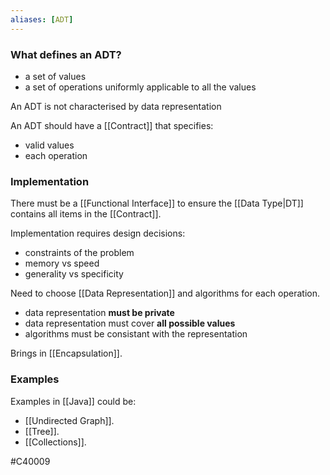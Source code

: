 ```yaml
---
aliases: [ADT]
---
```


### What defines an ADT?
- a set of values
- a set of operations uniformly applicable to all the values

An ADT is not characterised by data representation

An ADT should have a [[Contract]] that specifies:
- valid values
- each operation

### Implementation
There must be a [[Functional Interface]] to ensure the [[Data Type|DT]] contains all items in the [[Contract]].

Implementation requires design decisions:
- constraints of the problem
- memory vs speed
- generality vs specificity

Need to choose [[Data Representation]] and algorithms for each operation.
- data representation **must be private**
- data representation must cover **all possible values**
- algorithms must be consistant with the representation

Brings in [[Encapsulation]].

### Examples
Examples in [[Java]] could be:
- [[Undirected Graph]].
- [[Tree]].
- [[Collections]].

#C40009